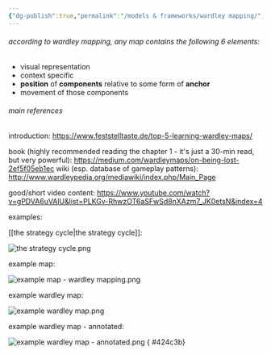 ```yaml
---
{"dg-publish":true,"permalink":"/models & frameworks/wardley mapping/","tags":["knowledgemanagement","🌿","mapping","strategy","framework"],"created":"2023-06-04T20:16:22.963-03:00","updated":"2024-07-17T22:15:10.004-03:00"}
---
```


###### according to wardley mapping, any map contains the following 6 elements:

- visual representation
- context specific
- **position** of **components** relative to some form of **anchor**
- movement of those components

###### main references

introduction:
https://www.feststelltaste.de/top-5-learning-wardley-maps/

book (highly recommended reading the chapter 1 - it's just a 30-min read, but very powerful): https://medium.com/wardleymaps/on-being-lost-2ef5f05eb1ec
wiki (esp. database of gameplay patterns): http://www.wardleypedia.org/mediawiki/index.php/Main_Page

good/short video content:
https://www.youtube.com/watch?v=gPDVA6uVAlU&list=PLKGv-RhwzOT6aSFwSd8nXAzm7_JK0etsN&index=4


examples:

[[the strategy cycle\|the strategy cycle]]:

![the strategy cycle.png](/img/user/images/models%20&%20frameworks/the%20strategy%20cycle.png)

example map:

![example map - wardley mapping.png](/img/user/images/maps/example%20map%20-%20wardley%20mapping.png)

example wardley map:

![example wardley map.png](/img/user/images/maps/example%20wardley%20map.png)

example wardley map - annotated:

![example wardley map - annotated.png](/img/user/images/maps/example%20wardley%20map%20-%20annotated.png)
{ #424c3b}
